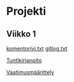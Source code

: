 # Projekti
## Viikko 1

[komentorivi.txt](laskarit/viikko1/komentorivi.txt)
[gitlog.txt](laskarit/viikko1/gitlog.txt)

[Tuntikirjanpito](tuntikirjanpito.md)

[Vaatimusmäärittely](laskarit/viikko1/vaatimusmaarittely.md)

